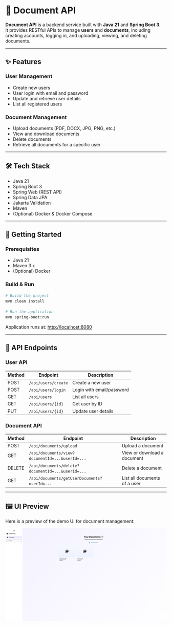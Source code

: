 # 📄 Document API

**Document API** is a backend service built with **Java 21** and **Spring Boot 3**.  
It provides RESTful APIs to manage **users** and **documents**, including creating accounts, logging in, and uploading, viewing, and deleting documents.

---

## ✨ Features

### User Management
- Create new users
- User login with email and password
- Update and retrieve user details
- List all registered users

### Document Management
- Upload documents (PDF, DOCX, JPG, PNG, etc.)
- View and download documents
- Delete documents
- Retrieve all documents for a specific user

---

## 🛠️ Tech Stack
- Java 21
- Spring Boot 3
- Spring Web (REST API)
- Spring Data JPA
- Jakarta Validation
- Maven
- (Optional) Docker & Docker Compose

---

## 🚀 Getting Started

### Prerequisites
- Java 21
- Maven 3.x
- (Optional) Docker

### Build & Run

```bash
# Build the project
mvn clean install

# Run the application
mvn spring-boot:run
```

Application runs at: [http://localhost:8080](http://localhost:8080)

---

## 📌 API Endpoints

### User API
| Method | Endpoint               | Description               |
|--------|------------------------|---------------------------|
| POST   | `/api/users/create`    | Create a new user         |
| POST   | `/api/users/login`     | Login with email/password |
| GET    | `/api/users`           | List all users            |
| GET    | `/api/users/{id}`      | Get user by ID            |
| PUT    | `/api/users/{id}`      | Update user details       |

### Document API
| Method | Endpoint                                     | Description                   |
|--------|----------------------------------------------|-------------------------------|
| POST   | `/api/documents/upload`                      | Upload a document             |
| GET    | `/api/documents/view?documentId=...&userId=...` | View or download a document   |
| DELETE | `/api/documents/delete?documentId=...&userId=...` | Delete a document             |
| GET    | `/api/documents/getUserDocuments?userId=...` | List all documents of a user  |

---

## 🖼️ UI Preview

Here is a preview of the demo UI for document management:

![Document Management UI](demo/ui-preview.png)